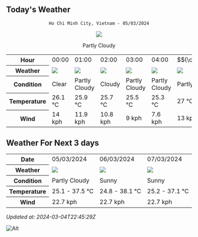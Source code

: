 ## Today's Weather
<div align="center">

`Ho Chi Minh City, Vietnam - 05/03/2024`

<img src="https://cdn.weatherapi.com/weather/64x64/day/116.png"/>

Partly Cloudy 

</div>


<table>
    <tr>
        <th>Hour</th>
          <td>00:00</div>   <td>01:00</div>   <td>02:00</div>   <td>03:00</div>   <td>04:00</div>   <td>$${\color{red}05:00}$$</td>   <td>06:00</div>   <td>07:00</div>   <td>08:00</div>   <td>09:00</div>   <td>10:00</div>   <td>11:00</div>   <td>12:00</div>   <td>13:00</div>   <td>14:00</div>   <td>15:00</div>   <td>16:00</div>   <td>17:00</div>   <td>18:00</div>   <td>19:00</div>   <td>20:00</div>   <td>21:00</div>   <td>22:00</div>   <td>23:00</div> 
    </tr>
    <tr>
        <th>Weather</th>
        <td><img src="https://cdn.weatherapi.com/weather/64x64/night/113.png"></img></td><td><img src="https://cdn.weatherapi.com/weather/64x64/night/116.png"></img></td><td><img src="https://cdn.weatherapi.com/weather/64x64/night/119.png"></img></td><td><img src="https://cdn.weatherapi.com/weather/64x64/night/116.png"></img></td><td><img src="https://cdn.weatherapi.com/weather/64x64/night/116.png"></img></td><td><img src="https://cdn.weatherapi.com/weather/64x64/night/116.png"></img></td><td><img src="https://cdn.weatherapi.com/weather/64x64/night/116.png"></img></td><td><img src="https://cdn.weatherapi.com/weather/64x64/day/116.png"></img></td><td><img src="https://cdn.weatherapi.com/weather/64x64/day/119.png"></img></td><td><img src="https://cdn.weatherapi.com/weather/64x64/day/116.png"></img></td><td><img src="https://cdn.weatherapi.com/weather/64x64/day/113.png"></img></td><td><img src="https://cdn.weatherapi.com/weather/64x64/day/113.png"></img></td><td><img src="https://cdn.weatherapi.com/weather/64x64/day/116.png"></img></td><td><img src="https://cdn.weatherapi.com/weather/64x64/day/116.png"></img></td><td><img src="https://cdn.weatherapi.com/weather/64x64/day/116.png"></img></td><td><img src="https://cdn.weatherapi.com/weather/64x64/day/113.png"></img></td><td><img src="https://cdn.weatherapi.com/weather/64x64/day/113.png"></img></td><td><img src="https://cdn.weatherapi.com/weather/64x64/day/113.png"></img></td><td><img src="https://cdn.weatherapi.com/weather/64x64/day/113.png"></img></td><td><img src="https://cdn.weatherapi.com/weather/64x64/night/113.png"></img></td><td><img src="https://cdn.weatherapi.com/weather/64x64/night/113.png"></img></td><td><img src="https://cdn.weatherapi.com/weather/64x64/night/113.png"></img></td><td><img src="https://cdn.weatherapi.com/weather/64x64/night/113.png"></img></td><td><img src="https://cdn.weatherapi.com/weather/64x64/night/113.png"></img></td>
    </tr>
    <tr>
        <th>Condition</th>
        <td width="200px">Clear </td><td width="200px">Partly Cloudy </td><td width="200px">Cloudy </td><td width="200px">Partly Cloudy </td><td width="200px">Partly Cloudy </td><td width="200px">Partly cloudy</td><td width="200px">Partly Cloudy </td><td width="200px">Partly Cloudy </td><td width="200px">Cloudy </td><td width="200px">Partly Cloudy </td><td width="200px">Sunny</td><td width="200px">Sunny</td><td width="200px">Partly Cloudy </td><td width="200px">Partly Cloudy </td><td width="200px">Partly Cloudy </td><td width="200px">Sunny</td><td width="200px">Sunny</td><td width="200px">Sunny</td><td width="200px">Sunny</td><td width="200px">Clear </td><td width="200px">Clear </td><td width="200px">Clear </td><td width="200px">Clear </td><td width="200px">Clear </td>
    </tr>
    <tr>
        <th>Temperature</th>
        <td>26.1 °C</td><td>25.9 °C</td><td>25.7 °C</td><td>25.5 °C</td><td>25.3 °C</td><td>27 °C</td><td>25.1 °C</td><td>26.1 °C</td><td>28 °C</td><td>30 °C</td><td>32 °C</td><td>33.9 °C</td><td>35.5 °C</td><td>36.6 °C</td><td>37.3 °C</td><td>37.5 °C</td><td>36.7 °C</td><td>33.7 °C</td><td>29.2 °C</td><td>27.6 °C</td><td>27.1 °C</td><td>26.9 °C</td><td>26.7 °C</td><td>26.6 °C</td>
    </tr>
    <tr>
        <th>Wind</th>
        <td>14 kph</td><td>11.9 kph</td><td>10.8 kph</td><td>9 kph</td><td>7.6 kph</td><td>13 kph</td><td>7.9 kph</td><td>9.7 kph</td><td>11.9 kph</td><td>11.5 kph</td><td>10.8 kph</td><td>9.7 kph</td><td>8.6 kph</td><td>8.6 kph</td><td>8.3 kph</td><td>10.8 kph</td><td>16.6 kph</td><td>21.6 kph</td><td>22.7 kph</td><td>21.2 kph</td><td>19.4 kph</td><td>16.6 kph</td><td>13.7 kph</td><td>13.7 kph</td>
    </tr>
</table>


## Weather For Next 3 days


<table>
    <tr>
        <th>Date</th>
        <td>05/03/2024</td><td>06/03/2024</td><td>07/03/2024</td>
    </tr>
    <tr>
        <th>Weather</th>
        <td><img src="https://cdn.weatherapi.com/weather/64x64/day/116.png"></img></td><td><img src="https://cdn.weatherapi.com/weather/64x64/day/113.png"></img></td><td><img src="https://cdn.weatherapi.com/weather/64x64/day/113.png"></img></td>
    </tr>
    <tr>
        <th>Condition</th>
        <td width="200px">Partly Cloudy </td><td width="200px">Sunny</td><td width="200px">Sunny</td>
    </tr>
    <tr>
        <th>Temperature</th>
        <td>25.1 -  37.5 °C</td><td>24.8 -  38.1 °C</td><td>25.2 -  37.1 °C</td>
    </tr>
    <tr>
        <th>Wind</th>
        <td>22.7 kph</td><td>22.7 kph</td><td>22.7 kph</td>
    </tr>
</table>


*Updated at: 2024-03-04T22:45:29Z*

![Alt](https://repobeats.axiom.co/api/embed/7d451ae2cdef1648d2e14e5cc714356b2ebae209.svg "Repobeats analytics image")